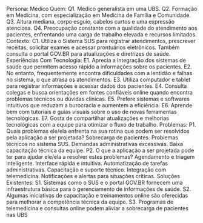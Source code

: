 Persona: Médico
Quem:
Q1. Médico generalista em uma UBS.
Q2. Formação em Medicina, com especialização em Medicina de Família e 
Comunidade.
Q3. Altura mediana, corpo esguio, cabelos curtos e uma expressão atenciosa.
Q4. Preocupação constante com a qualidade do atendimento aos pacientes, 
enfrentando uma carga de trabalho elevada e recursos limitados.
Contexto:
C1. Utiliza o Sistema SUS para registrar atendimentos, prescrever receitas, 
solicitar exames e acessar prontuários eletrônicos. Também consulta o portal 
GOV.BR para atualizações e diretrizes de saúde.
Experiências Com Tecnologia:
E1. Aprecia a integração dos sistemas de saúde que permitem acesso rápido a 
informações sobre os pacientes.
E2. No entanto, frequentemente encontra dificuldades com a lentidão e falhas no 
sistema, o que atrasa os atendimentos.
E3. Utiliza computador e tablet para registrar informações e acessar dados dos 
pacientes.
E4. Consulta colegas e busca orientações em fontes confiáveis online quando 
encontra problemas técnicos ou dúvidas clínicas.
E5. Prefere sistemas e softwares intuitivos que reduzam a burocracia e aumentem 
a eficiência.
E6. Aprende bem com tutoriais e guias visuais sobre o uso de novas ferramentas 
tecnológicas.
E7. Gosta de compartilhar atualizações e melhorias tecnológicas com a equipe 
para otimizar o fluxo de trabalho.
Problemas:
P1. Quais problemas ele/ela enfrenta na sua rotina que podem ser resolvidos pela 
aplicação a ser projetada?
Sobrecarga de pacientes.
Problemas técnicos no sistema SUS.
Demandas administrativas excessivas.
Baixa capacitação técnica da equipe.
P2. O que a aplicação a ser projetada pode ter para ajudar ele/ela a resolver estes 
problemas?
Agendamento e triagem inteligente.
Interface rápida e intuitiva.
Automatização de tarefas administrativas.
Capacitação e suporte técnico.
Integração com telemedicina.
Notificações e alertas para situações críticas.
Soluções Existentes:
S1. Sistemas como o SUS e o portal GOV.BR fornecem uma infraestrutura básica 
para o gerenciamento de informações de saúde.
S2. Algumas iniciativas de capacitação e treinamentos online são oferecidas para 
melhorar a competência técnica da equipe.
S3. Programas de telemedicina e consultas online podem aliviar a sobrecarga de 
pacientes nas UBS
